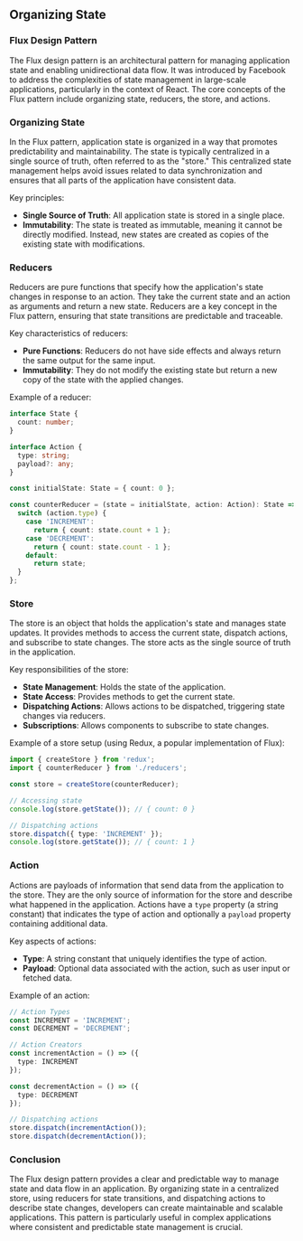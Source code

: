## Organizing State

### Flux Design Pattern

The Flux design pattern is an architectural pattern for managing application state and enabling unidirectional data flow. It was introduced by Facebook to address the complexities of state management in large-scale applications, particularly in the context of React. The core concepts of the Flux pattern include organizing state, reducers, the store, and actions. 

### Organizing State

In the Flux pattern, application state is organized in a way that promotes predictability and maintainability. The state is typically centralized in a single source of truth, often referred to as the "store." This centralized state management helps avoid issues related to data synchronization and ensures that all parts of the application have consistent data.

Key principles:
- **Single Source of Truth**: All application state is stored in a single place.
- **Immutability**: The state is treated as immutable, meaning it cannot be directly modified. Instead, new states are created as copies of the existing state with modifications.

### Reducers

Reducers are pure functions that specify how the application's state changes in response to an action. They take the current state and an action as arguments and return a new state. Reducers are a key concept in the Flux pattern, ensuring that state transitions are predictable and traceable.

Key characteristics of reducers:
- **Pure Functions**: Reducers do not have side effects and always return the same output for the same input.
- **Immutability**: They do not modify the existing state but return a new copy of the state with the applied changes.

Example of a reducer:

```typescript
interface State {
  count: number;
}

interface Action {
  type: string;
  payload?: any;
}

const initialState: State = { count: 0 };

const counterReducer = (state = initialState, action: Action): State => {
  switch (action.type) {
    case 'INCREMENT':
      return { count: state.count + 1 };
    case 'DECREMENT':
      return { count: state.count - 1 };
    default:
      return state;
  }
};
```

### Store

The store is an object that holds the application's state and manages state updates. It provides methods to access the current state, dispatch actions, and subscribe to state changes. The store acts as the single source of truth in the application.

Key responsibilities of the store:
- **State Management**: Holds the state of the application.
- **State Access**: Provides methods to get the current state.
- **Dispatching Actions**: Allows actions to be dispatched, triggering state changes via reducers.
- **Subscriptions**: Allows components to subscribe to state changes.

Example of a store setup (using Redux, a popular implementation of Flux):

```typescript
import { createStore } from 'redux';
import { counterReducer } from './reducers';

const store = createStore(counterReducer);

// Accessing state
console.log(store.getState()); // { count: 0 }

// Dispatching actions
store.dispatch({ type: 'INCREMENT' });
console.log(store.getState()); // { count: 1 }
```

### Action

Actions are payloads of information that send data from the application to the store. They are the only source of information for the store and describe what happened in the application. Actions have a `type` property (a string constant) that indicates the type of action and optionally a `payload` property containing additional data.

Key aspects of actions:
- **Type**: A string constant that uniquely identifies the type of action.
- **Payload**: Optional data associated with the action, such as user input or fetched data.

Example of an action:

```typescript
// Action Types
const INCREMENT = 'INCREMENT';
const DECREMENT = 'DECREMENT';

// Action Creators
const incrementAction = () => ({
  type: INCREMENT
});

const decrementAction = () => ({
  type: DECREMENT
});

// Dispatching actions
store.dispatch(incrementAction());
store.dispatch(decrementAction());
```

### Conclusion

The Flux design pattern provides a clear and predictable way to manage state and data flow in an application. By organizing state in a centralized store, using reducers for state transitions, and dispatching actions to describe state changes, developers can create maintainable and scalable applications. This pattern is particularly useful in complex applications where consistent and predictable state management is crucial.
